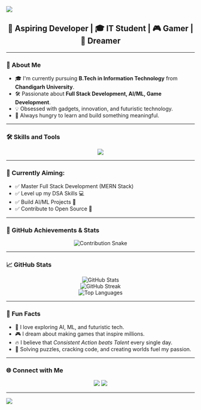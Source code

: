 <img align="center" src="https://capsule-render.vercel.app/api?type=waving&color=0abde3&height=250&section=header&text=Hi%20I'm%20Himanshu%20Kumar!🚀&fontSize=50&fontColor=ffffff" />

<h2 align="center">🚀 Aspiring Developer | 🎓 IT Student | 🎮 Gamer | 🚀 Dreamer</h2>

---

### 🌟 About Me

- 🎓 I'm currently pursuing **B.Tech in Information Technology** from **Chandigarh University**.
- 🛠️ Passionate about **Full Stack Development, AI/ML, Game Development**.
- 💡 Obsessed with gadgets, innovation, and futuristic technology.
- 🚀 Always hungry to learn and build something meaningful.

---

### 🛠️ Skills and Tools

<p align="center">
  <img src="https://skillicons.dev/icons?i=cpp,python,html,css,js,git,github,vscode,linux" />
</p>

---

### 🎯 Currently Aiming:

- ✅ Master Full Stack Development (MERN Stack)
- ✅ Level up my DSA Skills 💻
- ✅ Build AI/ML Projects 🤖
- ✅ Contribute to Open Source 🚀

---

### 🚀 GitHub Achievements & Stats

<p align="center">
  <img src="https://github.com/himanshu-kumars/himanshu-kumars/raw/output/github-contribution-grid-snake.svg" alt="Contribution Snake">
</p>

---

### 📈 GitHub Stats

<p align="center">
  <img src="https://github-readme-stats.vercel.app/api?username=himanshu-kumars&show_icons=true&theme=radical" alt="GitHub Stats" />
  <br />
  <img src="https://github-readme-streak-stats.herokuapp.com/?user=himanshu-kumars&theme=radical" alt="GitHub Streak" />
  <br />
  <img src="https://github-readme-stats.vercel.app/api/top-langs/?username=himanshu-kumars&layout=compact&theme=radical" alt="Top Languages" />
</p>

---

### 🧠 Fun Facts

- 🤖 I love exploring AI, ML, and futuristic tech.
- 🎮 I dream about making games that inspire millions.
- 🔥 I believe that *Consistent Action beats Talent* every single day.
- 🧩 Solving puzzles, cracking code, and creating worlds fuel my passion.

---

### 🌐 Connect with Me

<p align="center">
  <a href="https://www.linkedin.com/in/himanshu-kumar-75ka/" target="_blank"><img src="https://img.shields.io/badge/LinkedIn-blue?style=for-the-badge&logo=linkedin&logoColor=white" /></a>
  <a href="mailto:your-email@example.com"><img src="https://img.shields.io/badge/Gmail-red?style=for-the-badge&logo=gmail&logoColor=white" /></a>
</p>

---

<img align="center" src="https://capsule-render.vercel.app/api?type=waving&color=0abde3&height=200&section=footer" />

